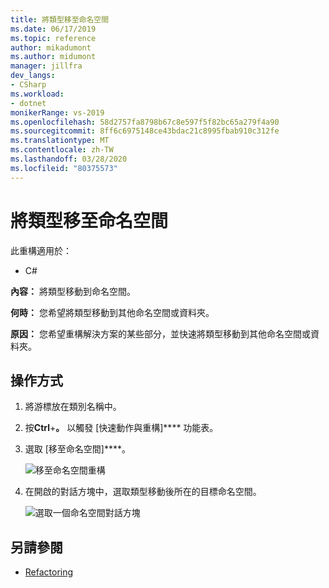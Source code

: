 ```yaml
---
title: 將類型移至命名空間
ms.date: 06/17/2019
ms.topic: reference
author: mikadumont
ms.author: midumont
manager: jillfra
dev_langs:
- CSharp
ms.workload:
- dotnet
monikerRange: vs-2019
ms.openlocfilehash: 58d2757fa8798b67c8e597f5f82bc65a279f4a90
ms.sourcegitcommit: 8ff6c6975148ce43bdac21c8995fbab910c312fe
ms.translationtype: MT
ms.contentlocale: zh-TW
ms.lasthandoff: 03/28/2020
ms.locfileid: "80375573"
---
```

# <a name="move-type-to-namespace"></a>將類型移至命名空間

此重構適用於：

- C#

**內容：** 將類型移動到命名空間。

**何時：** 您希望將類型移動到其他命名空間或資料夾。 

**原因：** 您希望重構解決方案的某些部分，並快速將類型移動到其他命名空間或資料夾。 

## <a name="how-to"></a>操作方式

1. 將游標放在類別名稱中。
2. 按**Ctrl**+**。** 以觸發 [快速動作與重構]**** 功能表。
3. 選取 [移至命名空間]****。

   ![移至命名空間重構](media/move-to-namespace.png)

4. 在開啟的對話方塊中，選取類型移動後所在的目標命名空間。 

   ![選取一個命名空間對話方塊](media/select-target-namespace.png)

## <a name="see-also"></a>另請參閱

- [Refactoring](../refactoring-in-visual-studio.md)

